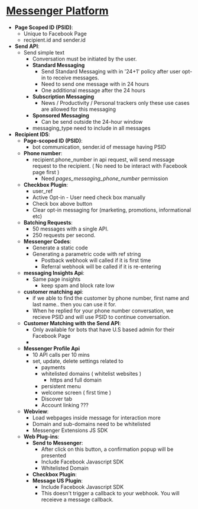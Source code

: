  # [Messenger Platform](https://developers.facebook.com/docs/messenger-platform/introduction/integration-components)
 * **Page Scoped ID (PSID)**:
    * Unique to Facebook Page
    * recipient.id and sender.id 
* **Send API**:
    * Send simple text
        * Conversation must be initiated by the user.
        * **Standard Messaging**
            * Send Standard Messaging with in '24+1' policy after user opt-in to receive messages.
            * Need to send one message with in 24 hours
            * One additional message after the 24 hours
        * **Subscription Messaging**
            * News / Productivity / Personal trackers only these use cases are allowed for this messaging
        * **Sponsored Messaging**
            * Can be send outside the 24-hour window
        * messaging_type need to include in all messages
* **Recipient IDS**:
    * **Page-scoped ID (PSID)**:
        * bot communication, sender.id of message having PSID
    * **Phone number**:
        * recipient.phone_number in api request, will send message request to the recipient. ( No need to be interact with Facebook page first )
            * Need *pages_messaging_phone_number* permission
    * **Checkbox Plugin**:
        * user_ref
        * Active Opt-in - User need check box manually
        * Check box above button
        * Clear opt-in messaging for (marketing, promotions, informational etc)
    * **Batching Requests**:
        * 50 messages with a single API. 
        * 250 requests per second.
    * **Messenger Codes**:
        * Generate a static code
        * Generating a parametric code with ref string
            * Postback webhook will called if it is first time
            * Referral webhook will be called if it is re-entering
    * **messaging Insights Api**:
        * Same page insights 
            * keep spam and block rate low
    * **customer matching api**:
        * if we able to find the customer by phone number, first name and last name.. then you can use it for.
        * When he replied for your phone number conversation, we recieve PSID and will use PSID to continue conversation.
    * **Customer Matching with the Send API**:
        * Only available for bots that have U.S based admin for their Facebook Page
        * 
    * **Messenger Profile Api**
        * 10 API calls per 10 mins 
        * set, update, delete settings related to 
            * payments
            * whitelisted domains ( whitelist websites )
                * https and full domain
            * persistent menu
            * welcome screen ( first time )
            * Discover tab
            * Account linking ???
    * **Webview**:
        *   Load webpages inside message for interaction more
        *   Domain and sub-domains need to be whitelisted
        *   Messenger Extensions JS SDK
    * **Web Plug-ins**:
        * **Send to Messenger**:
            * After click on this button, a confirmation popup will be presented
            * Include Facebook Javascript SDK
            * Whitelisted Domain
        * **Checkbox Plugin**:
        * **Message US Plugin**:
            * Include Facebook Javascript SDK
            * This doesn't trigger a callback to your webhook. You will receieve a message callback.
